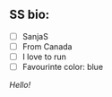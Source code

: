 ## SS bio:
- [ ] SanjaS
- [ ] From Canada
- [ ] I love to run
- [ ] Favourinte color: blue

*Hello!*
